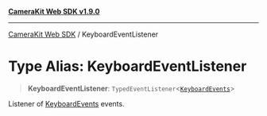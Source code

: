 [**CameraKit Web SDK v1.9.0**](../README.md)

***

[CameraKit Web SDK](../globals.md) / KeyboardEventListener

# Type Alias: KeyboardEventListener

> **KeyboardEventListener**: `TypedEventListener`\<[`KeyboardEvents`](KeyboardEvents.md)\>

Listener of [KeyboardEvents](KeyboardEvents.md) events.
